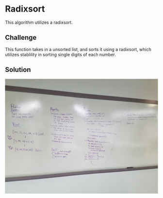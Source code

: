 # Radixsort
This algorithm utilizes a radixsort.

## Challenge
This function takes in a unsorted list, and sorts it using a radixsort, which utilizes stablility in sorting single digits of each number.

## Solution
![Whiteboarding](../../assets/38_radix_sort.jpg)
